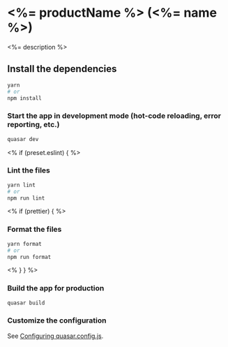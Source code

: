 # <%= productName %> (<%= name %>)

<%= description %>

## Install the dependencies
```bash
yarn
# or
npm install
```

### Start the app in development mode (hot-code reloading, error reporting, etc.)
```bash
quasar dev
```
<% if (preset.eslint) { %>

### Lint the files
```bash
yarn lint
# or
npm run lint
```
<% if (prettier) { %>

### Format the files
```bash
yarn format
# or
npm run format
```
<% } } %>

### Build the app for production
```bash
quasar build
```

### Customize the configuration
See [Configuring quasar.config.js](https://v2.quasar.dev/quasar-cli-vite/quasar-config-js).
